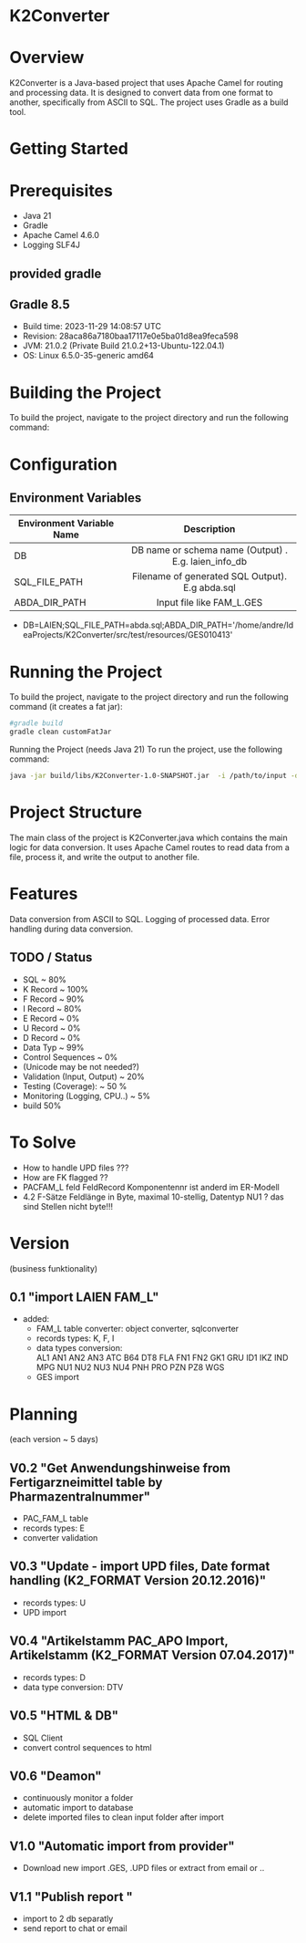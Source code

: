 # K2Converter

# Overview
K2Converter is a Java-based project that uses Apache Camel for routing and processing data. It is designed to convert data from one format to another, specifically from ASCII to SQL. The project uses Gradle as a build tool.  

# Getting Started
# Prerequisites
- Java 21
- Gradle 
- Apache Camel 4.6.0
- Logging SLF4J

## provided gradle

Gradle 8.5
------------------------------------------------------------
- Build time:   2023-11-29 14:08:57 UTC
- Revision:     28aca86a7180baa17117e0e5ba01d8ea9feca598
- JVM:          21.0.2 (Private Build 21.0.2+13-Ubuntu-122.04.1)
- OS:           Linux 6.5.0-35-generic amd64



# Building the Project
To build the project, navigate to the project directory and run the following command:


# Configuration
## Environment Variables 

| Environment Variable Name |                      Description                      |
|---------------------------|:-----------------------------------------------------:|
| DB                        | DB name or schema name (Output)  . E.g. laien_info_db |
| SQL_FILE_PATH             |    Filename of generated SQL Output). E.g abda.sql    |
| ABDA_DIR_PATH             |               Input file like FAM_L.GES               |

- DB=LAIEN;SQL_FILE_PATH=abda.sql;ABDA_DIR_PATH='/home/andre/IdeaProjects/K2Converter/src/test/resources/GES010413'

# Running the Project
To build the project, navigate to the project directory and run the following command (it creates a fat jar):

```bash
#gradle build
gradle clean customFatJar
```
Running the Project (needs Java 21)
To run the project, use the following command:
```bash
java -jar build/libs/K2Converter-1.0-SNAPSHOT.jar  -i /path/to/input -d my_database -o my_output.sql

```

# Project Structure
The main class of the project is K2Converter.java which contains the main logic for data conversion. It uses Apache Camel routes to read data from a file, process it, and write the output to another file.  

# Features

Data conversion from ASCII to SQL.
Logging of processed data.
Error handling during data conversion.

## TODO / Status
- SQL ~ 80%
- K Record ~ 100% 
- F Record ~ 90%
- I Record ~ 80%
- E Record ~ 0%
- U Record ~ 0%
- D Record ~ 0%
- Data Typ ~ 99%
- Control Sequences ~ 0%
- (Unicode may be not needed?)
- Validation (Input, Output) ~ 20%
- Testing (Coverage): ~ 50 %
- Monitoring (Logging, CPU..) ~ 5%
- build 50%


# To Solve
- How to handle UPD files ???
- How are FK flagged ??
- PACFAM_L feld FeldRecord Komponentennr ist anderd im ER-Modell
- 4.2  F-Sätze Feldlänge in Byte, maximal 10-stellig, Datentyp NU1 ? das sind Stellen nicht byte!!! 


# Version
(business funktionality)

0.1 "import LAIEN FAM_L"
----
 - added: 
   - FAM_L table converter: object converter, sqlconverter
   - records types: K, F, I
   - data types conversion:  
                         AL1
                         AN1
                         AN2
                         AN3
                         ATC
                         B64
                         DT8
                         FLA
                         FN1
                         FN2
                         GK1
                         GRU
                         ID1
                         IKZ
                         IND
                         MPG
                         NU1
                         NU2
                         NU3
                         NU4
                         PNH
                         PRO
                         PZN
                         PZ8
                         WGS
   - GES import


# Planning 
(each version ~ 5 days)

V0.2 "Get Anwendungshinweise from Fertigarzneimittel table by Pharmazentralnummer"
----
   - PAC_FAM_L table
   - records types: E
   - converter validation 

V0.3 "Update - import UPD files, Date format handling (K2_FORMAT Version 20.12.2016)"
----
   - records types: U
   - UPD import 

V0.4 "Artikelstamm PAC_APO Import, Artikelstamm (K2_FORMAT Version 07.04.2017)" 
----
  - records types: D   
  - data type conversion: DTV

V0.5 "HTML & DB"
----
   -  SQL Client 
   -  convert control sequences to html

V0.6 "Deamon"
----
  - continuously monitor a folder 
  - automatic import to database 
  - delete imported files to clean input folder after import  

V1.0 "Automatic import from provider"
----
   - Download new import .GES, .UPD files or extract from email or ..

V1.1 "Publish report "
----
   - import to 2 db separatly
   - send report to chat or email

